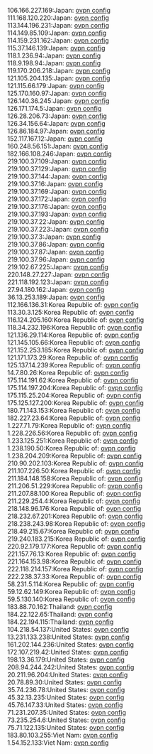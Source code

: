 106.166.227.169:Japan: [ovpn config](vpn/106_166_227_169.ovpn)  
111.168.120.220:Japan: [ovpn config](vpn/111_168_120_220.ovpn)  
113.144.196.231:Japan: [ovpn config](vpn/113_144_196_231.ovpn)  
114.149.85.109:Japan: [ovpn config](vpn/114_149_85_109.ovpn)  
114.159.231.162:Japan: [ovpn config](vpn/114_159_231_162.ovpn)  
115.37.146.139:Japan: [ovpn config](vpn/115_37_146_139.ovpn)  
118.1.236.94:Japan: [ovpn config](vpn/118_1_236_94.ovpn)  
118.9.198.94:Japan: [ovpn config](vpn/118_9_198_94.ovpn)  
119.170.206.218:Japan: [ovpn config](vpn/119_170_206_218.ovpn)  
121.105.204.135:Japan: [ovpn config](vpn/121_105_204_135.ovpn)  
121.115.66.179:Japan: [ovpn config](vpn/121_115_66_179.ovpn)  
125.170.160.97:Japan: [ovpn config](vpn/125_170_160_97.ovpn)  
126.140.36.245:Japan: [ovpn config](vpn/126_140_36_245.ovpn)  
126.171.174.5:Japan: [ovpn config](vpn/126_171_174_5.ovpn)  
126.28.206.73:Japan: [ovpn config](vpn/126_28_206_73.ovpn)  
126.34.156.64:Japan: [ovpn config](vpn/126_34_156_64.ovpn)  
126.86.184.97:Japan: [ovpn config](vpn/126_86_184_97.ovpn)  
152.117.167.12:Japan: [ovpn config](vpn/152_117_167_12.ovpn)  
160.248.56.151:Japan: [ovpn config](vpn/160_248_56_151.ovpn)  
182.166.108.246:Japan: [ovpn config](vpn/182_166_108_246.ovpn)  
219.100.37.109:Japan: [ovpn config](vpn/219_100_37_109.ovpn)  
219.100.37.129:Japan: [ovpn config](vpn/219_100_37_129.ovpn)  
219.100.37.144:Japan: [ovpn config](vpn/219_100_37_144.ovpn)  
219.100.37.16:Japan: [ovpn config](vpn/219_100_37_16.ovpn)  
219.100.37.169:Japan: [ovpn config](vpn/219_100_37_169.ovpn)  
219.100.37.172:Japan: [ovpn config](vpn/219_100_37_172.ovpn)  
219.100.37.176:Japan: [ovpn config](vpn/219_100_37_176.ovpn)  
219.100.37.193:Japan: [ovpn config](vpn/219_100_37_193.ovpn)  
219.100.37.22:Japan: [ovpn config](vpn/219_100_37_22.ovpn)  
219.100.37.223:Japan: [ovpn config](vpn/219_100_37_223.ovpn)  
219.100.37.3:Japan: [ovpn config](vpn/219_100_37_3.ovpn)  
219.100.37.86:Japan: [ovpn config](vpn/219_100_37_86.ovpn)  
219.100.37.87:Japan: [ovpn config](vpn/219_100_37_87.ovpn)  
219.100.37.96:Japan: [ovpn config](vpn/219_100_37_96.ovpn)  
219.102.67.225:Japan: [ovpn config](vpn/219_102_67_225.ovpn)  
220.148.27.227:Japan: [ovpn config](vpn/220_148_27_227.ovpn)  
221.118.192.123:Japan: [ovpn config](vpn/221_118_192_123.ovpn)  
27.94.180.162:Japan: [ovpn config](vpn/27_94_180_162.ovpn)  
36.13.253.189:Japan: [ovpn config](vpn/36_13_253_189.ovpn)  
112.166.136.31:Korea Republic of: [ovpn config](vpn/112_166_136_31.ovpn)  
113.30.3.125:Korea Republic of: [ovpn config](vpn/113_30_3_125.ovpn)  
116.124.205.160:Korea Republic of: [ovpn config](vpn/116_124_205_160.ovpn)  
118.34.232.196:Korea Republic of: [ovpn config](vpn/118_34_232_196.ovpn)  
121.136.29.114:Korea Republic of: [ovpn config](vpn/121_136_29_114.ovpn)  
121.145.105.66:Korea Republic of: [ovpn config](vpn/121_145_105_66.ovpn)  
121.152.253.185:Korea Republic of: [ovpn config](vpn/121_152_253_185.ovpn)  
121.171.173.29:Korea Republic of: [ovpn config](vpn/121_171_173_29.ovpn)  
125.137.14.239:Korea Republic of: [ovpn config](vpn/125_137_14_239.ovpn)  
14.7.80.26:Korea Republic of: [ovpn config](vpn/14_7_80_26.ovpn)  
175.114.191.62:Korea Republic of: [ovpn config](vpn/175_114_191_62.ovpn)  
175.114.197.204:Korea Republic of: [ovpn config](vpn/175_114_197_204.ovpn)  
175.115.25.204:Korea Republic of: [ovpn config](vpn/175_115_25_204.ovpn)  
175.125.127.200:Korea Republic of: [ovpn config](vpn/175_125_127_200.ovpn)  
180.71.143.153:Korea Republic of: [ovpn config](vpn/180_71_143_153.ovpn)  
182.227.23.64:Korea Republic of: [ovpn config](vpn/182_227_23_64.ovpn)  
1.227.71.79:Korea Republic of: [ovpn config](vpn/1_227_71_79.ovpn)  
1.228.226.56:Korea Republic of: [ovpn config](vpn/1_228_226_56.ovpn)  
1.233.125.251:Korea Republic of: [ovpn config](vpn/1_233_125_251.ovpn)  
1.238.190.50:Korea Republic of: [ovpn config](vpn/1_238_190_50.ovpn)  
1.238.204.209:Korea Republic of: [ovpn config](vpn/1_238_204_209.ovpn)  
210.90.202.103:Korea Republic of: [ovpn config](vpn/210_90_202_103.ovpn)  
211.107.226.50:Korea Republic of: [ovpn config](vpn/211_107_226_50.ovpn)  
211.184.148.158:Korea Republic of: [ovpn config](vpn/211_184_148_158.ovpn)  
211.206.51.229:Korea Republic of: [ovpn config](vpn/211_206_51_229.ovpn)  
211.207.88.100:Korea Republic of: [ovpn config](vpn/211_207_88_100.ovpn)  
211.229.254.4:Korea Republic of: [ovpn config](vpn/211_229_254_4.ovpn)  
218.148.96.176:Korea Republic of: [ovpn config](vpn/218_148_96_176.ovpn)  
218.232.67.201:Korea Republic of: [ovpn config](vpn/218_232_67_201.ovpn)  
218.238.243.98:Korea Republic of: [ovpn config](vpn/218_238_243_98.ovpn)  
218.49.215.67:Korea Republic of: [ovpn config](vpn/218_49_215_67.ovpn)  
219.240.183.215:Korea Republic of: [ovpn config](vpn/219_240_183_215.ovpn)  
220.92.179.177:Korea Republic of: [ovpn config](vpn/220_92_179_177.ovpn)  
221.157.76.13:Korea Republic of: [ovpn config](vpn/221_157_76_13.ovpn)  
221.164.153.98:Korea Republic of: [ovpn config](vpn/221_164_153_98.ovpn)  
222.118.214.157:Korea Republic of: [ovpn config](vpn/222_118_214_157.ovpn)  
222.238.37.33:Korea Republic of: [ovpn config](vpn/222_238_37_33.ovpn)  
58.231.5.114:Korea Republic of: [ovpn config](vpn/58_231_5_114.ovpn)  
59.12.62.149:Korea Republic of: [ovpn config](vpn/59_12_62_149.ovpn)  
59.5.130.140:Korea Republic of: [ovpn config](vpn/59_5_130_140.ovpn)  
183.88.70.162:Thailand: [ovpn config](vpn/183_88_70_162.ovpn)  
184.22.122.65:Thailand: [ovpn config](vpn/184_22_122_65.ovpn)  
184.22.194.115:Thailand: [ovpn config](vpn/184_22_194_115.ovpn)  
104.218.54.137:United States: [ovpn config](vpn/104_218_54_137.ovpn)  
13.231.133.238:United States: [ovpn config](vpn/13_231_133_238.ovpn)  
161.202.144.236:United States: [ovpn config](vpn/161_202_144_236.ovpn)  
172.107.219.42:United States: [ovpn config](vpn/172_107_219_42.ovpn)  
198.13.36.179:United States: [ovpn config](vpn/198_13_36_179.ovpn)  
208.94.244.242:United States: [ovpn config](vpn/208_94_244_242.ovpn)  
20.211.96.204:United States: [ovpn config](vpn/20_211_96_204.ovpn)  
20.78.89.30:United States: [ovpn config](vpn/20_78_89_30.ovpn)  
35.74.236.78:United States: [ovpn config](vpn/35_74_236_78.ovpn)  
45.32.13.235:United States: [ovpn config](vpn/45_32_13_235.ovpn)  
45.76.147.33:United States: [ovpn config](vpn/45_76_147_33.ovpn)  
71.231.207.35:United States: [ovpn config](vpn/71_231_207_35.ovpn)  
73.235.254.6:United States: [ovpn config](vpn/73_235_254_6.ovpn)  
75.71.122.135:United States: [ovpn config](vpn/75_71_122_135.ovpn)  
183.80.103.255:Viet Nam: [ovpn config](vpn/183_80_103_255.ovpn)  
1.54.152.133:Viet Nam: [ovpn config](vpn/1_54_152_133.ovpn)  
